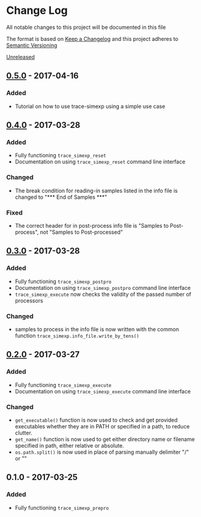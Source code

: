 # Change Log

All notable changes to this project will be documented in this file

The format is based on [Keep a Changelog](http://keepachangelog.com)
and this project adheres to [Semantic Versioning](http://semver.org)

[Unreleased]

## [0.5.0] - 2017-04-16

### Added
- Tutorial on how to use trace-simexp using a simple use case

## [0.4.0] - 2017-03-28

### Added
- Fully functioning `trace_simexp_reset`
- Documentation on using `trace_simexp_reset` command line interface

### Changed
- The break condition for reading-in samples listed in the info file
  is changed to "***  End of Samples  ***"
  
### Fixed
- The correct header for in post-process info file is "Samples to Post-process", 
  not "Samples to Post-processed"
  
## [0.3.0] - 2017-03-28

### Added
- Fully functioning `trace_simexp_postpro`
- Documentation on using `trace_simexp_postpro` command line interface
- `trace_simexp_execute` now checks the validity of the passed 
   number of processors
   
### Changed
- samples to process in the info file is now written with the common function
  `trace_simexp.info_file.write_by_tens()`

## [0.2.0] - 2017-03-27

### Added
- Fully functioning `trace_simexp_execute`
- Documentation on using `trace_simexp_execute` command line interface

### Changed
- `get_executable()` function is now used to check and get provided 
  executables whether they are in PATH or specified in a path, to 
  reduce clutter.
- `get_name()` function is now used to get either directory name 
  or filename specified in path, either relative or absolute.
- `os.path.split()` is now used in place of parsing manually delimiter
   "/" or "\"

## 0.1.0 - 2017-03-25

### Added
- Fully functioning `trace_simexp_prepro`

[Unreleased]: https://bitbucket.org/lrs-uq/trace-simexp/branches/compare/develop%0Dv0.5.0
[0.5.0]: https://bitbucket.org/lrs-uq/trace-simexp/branches/compare/v0.5.0%0Dv0.4.0
[0.4.0]: https://bitbucket.org/lrs-uq/trace-simexp/branches/compare/v0.4.0%0Dv0.3.0
[0.3.0]: https://bitbucket.org/lrs-uq/trace-simexp/branches/compare/v0.3.0%0Dv0.2.0
[0.2.0]: https://bitbucket.org/lrs-uq/trace-simexp/branches/compare/v0.2.0%0Dv0.1.0
